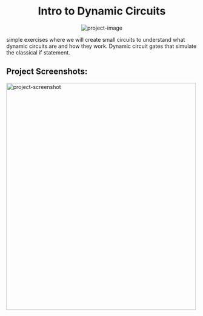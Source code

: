 <h1 align="center" id="title">Intro to Dynamic Circuits</h1>

<p align="center"><img src="https://socialify.git.ci/Vaishakgkumar/IBM-Quantum-Spring-Challenge-2023/image?language=1&amp;name=1&amp;owner=1&amp;stargazers=1&amp;theme=Auto" alt="project-image"></p>

<p id="description">simple exercises where we will create small circuits to understand what dynamic circuits are and how they work. Dynamic circuit gates that simulate the classical if statement.</p>

<h2>Project Screenshots:</h2>

<img src="https://github.com/Vaishakgkumar/IBM-Quantum-Spring-Challenge-2023/assets/70128944/6863751f-5905-4f1f-9b4f-673e1ac63bd8" alt="project-screenshot" width="500" height="600/">
